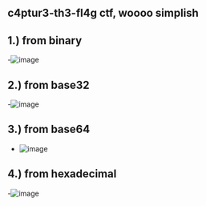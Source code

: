 c4ptur3-th3-fl4g ctf, woooo simplish 
-
1.) from binary 
-
-![image](https://github.com/TekTristan/cyber-rooms/assets/92371193/c6c3f125-3ec2-4c58-886e-5248a70b7f6b)

2.) from base32
-
-![image](https://github.com/TekTristan/cyber-rooms/assets/92371193/34a8c971-adce-4e8b-afad-e6dd0e56b00f)

3.) from base64
-
- ![image](https://github.com/TekTristan/cyber-rooms/assets/92371193/3815ac22-c5f7-4f67-8c7d-01461610c5f9)

4.) from hexadecimal
-
-![image](https://github.com/TekTristan/cyber-rooms/assets/92371193/4c7488a9-d6ab-4130-bef4-b15958144a26)

